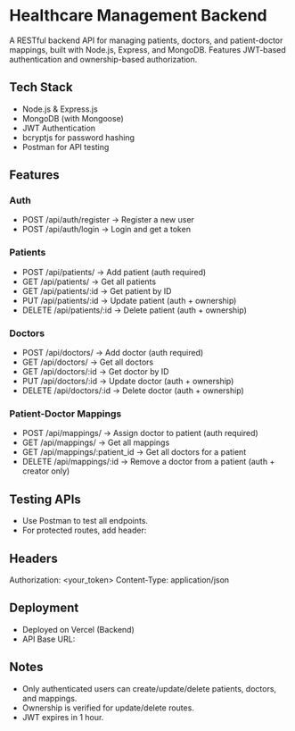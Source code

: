 # Healthcare Management Backend

A RESTful backend API for managing patients, doctors, and patient-doctor mappings, built with Node.js, Express, and MongoDB. Features JWT-based authentication and ownership-based authorization.

## Tech Stack

- Node.js & Express.js
- MongoDB (with Mongoose)
- JWT Authentication
- bcryptjs for password hashing
- Postman for API testing

## Features

### Auth
- POST /api/auth/register → Register a new user
- POST /api/auth/login → Login and get a token

### Patients
- POST /api/patients/ → Add patient (auth required)
- GET /api/patients/ → Get all patients
- GET /api/patients/:id → Get patient by ID
- PUT /api/patients/:id → Update patient (auth + ownership)
- DELETE /api/patients/:id → Delete patient (auth + ownership)

### Doctors
- POST /api/doctors/ → Add doctor (auth required)
- GET /api/doctors/ → Get all doctors
- GET /api/doctors/:id → Get doctor by ID
- PUT /api/doctors/:id → Update doctor (auth + ownership)
- DELETE /api/doctors/:id → Delete doctor (auth + ownership)

### Patient-Doctor Mappings
- POST /api/mappings/ → Assign doctor to patient (auth required)
- GET /api/mappings/ → Get all mappings
- GET /api/mappings/:patient_id → Get all doctors for a patient
- DELETE /api/mappings/:id → Remove a doctor from a patient (auth + creator only)


## Testing APIs

- Use Postman to test all endpoints.
- For protected routes, add header:

## Headers
Authorization: <your_token>
Content-Type: application/json

## Deployment

- Deployed on Vercel (Backend)
- API Base URL: 


## Notes
- Only authenticated users can create/update/delete patients, doctors, and mappings.
- Ownership is verified for update/delete routes.
- JWT expires in 1 hour.
